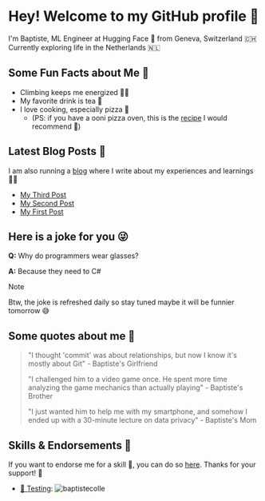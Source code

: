 # Hey! Welcome to my GitHub profile 👋

I'm Baptiste, ML Engineer at Hugging Face 🤗 from Geneva, Switzerland 🇨🇭 Currently exploring life in the Netherlands 🇳🇱

## Some Fun Facts about Me 🤔

- Climbing keeps me energized 🧗‍♂️
- My favorite drink is tea 🍵
- I love cooking, especially pizza 🍕
    - (PS: if you have a ooni pizza oven, this is the [recipe](https://www.seriouseats.com/basic-pizza-dough-for-high-temperature-outdoor-pizza-ovens-5211302) I would recommend 🤤)

## Latest Blog Posts 📕
I am also running a [blog](https://baptistecolle.com) where I write about my experiences and learnings 😵‍💫

<!-- BLOG-POST-LIST:START -->
- [My Third Post](http://baptistecolle.com/posts/my-third-post/)
- [My Second Post](http://baptistecolle.com/posts/my-second-post/)
- [My First Post](http://baptistecolle.com/posts/my-first-post/)
<!-- BLOG-POST-LIST:END -->

## Here is a joke for you 😜 
<!-- JOKE:START -->
**Q:** Why do programmers wear glasses?

**A:** Because they need to C#
<!-- JOKE:END -->

> [!NOTE] 
> Btw, the joke is refreshed daily so stay tuned maybe it will be funnier tomorrow 😅

## Some quotes about me 💬
> "I thought 'commit' was about relationships, but now I know it's mostly about Git" - Baptiste's Girlfriend
>
> "I challenged him to a video game once. He spent more time analyzing the game mechanics than actually playing" - Baptiste's Brother
>
> "I just wanted him to help me with my smartphone, and somehow I ended up with a 30-minute lecture on data privacy" - Baptiste's Mom

## Skills & Endorsements 🌟
If you want to endorse me for a skill 💪, you can do so [here](https://github.com/baptistecolle/baptistecolle/issues/new?assignees=&labels=&template=endorsement-template.md&title=Endorse%3A+SKILL_HERE). Thanks for your support! 🫶

<!-- ENDORSEMENTS:START -->
- [🧪 Testing](https://github.com/baptistecolle/baptistecolle/issues/1): ![baptistecolle](https://avatars.githubusercontent.com/u/32412211?v=4&s=20 "baptistecolle") 
<!-- ENDORSEMENTS:END -->

